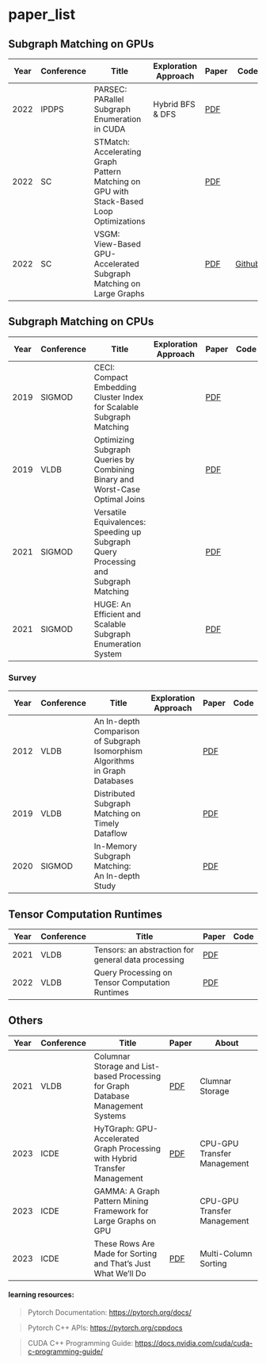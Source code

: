 # paper_list

## Subgraph Matching on GPUs

| Year |Conference| Title | Exploration Approach | Paper | Code |
|-----|-----|-----|-----|-----|-----|
|2022|IPDPS|PARSEC: PARallel Subgraph Enumeration in CUDA|Hybrid BFS & DFS|[PDF](https://ieeexplore.ieee.org/stamp/stamp.jsp?tp=&arnumber=9820623)||
|2022|SC|STMatch: Accelerating Graph Pattern Matching on GPU with Stack-Based Loop Optimizations||[PDF](https://pengjiang-hpc.github.io/papers/sc22.pdf)||
|2022|SC|VSGM: View-Based GPU-Accelerated Subgraph Matching on Large Graphs||[PDF](https://dl.acm.org/doi/pdf/10.5555/3571885.3571954)|[Github](https://github.com/kygx-legend/vsgm)|


## Subgraph Matching on CPUs

| Year |Conference| Title | Exploration Approach | Paper | Code |
|-----|-----|-----|-----|-----|-----|
|2019|SIGMOD|CECI: Compact Embedding Cluster Index for Scalable Subgraph Matching||[PDF](https://dl.acm.org/doi/pdf/10.1145/3299869.3300086)||
|2019|VLDB|Optimizing Subgraph Queries by Combining Binary and Worst-Case Optimal Joins||[PDF](http://www.vldb.org/pvldb/vol12/p1692-mhedhbi.pdf)||
|2021|SIGMOD|Versatile Equivalences: Speeding up Subgraph Query Processing and Subgraph Matching||[PDF](https://dl.acm.org/doi/pdf/10.1145/3448016.3457265)||
|2021|SIGMOD|HUGE: An Efficient and Scalable Subgraph Enumeration System||[PDF](https://dl.acm.org/doi/pdf/10.1145/3448016.3457237)||

### Survey
| Year |Conference| Title | Exploration Approach | Paper | Code |
|-----|-----|-----|-----|-----|-----|
|2012|VLDB|An In-depth Comparison of Subgraph Isomorphism Algorithms in Graph Databases||[PDF](https://citeseerx.ist.psu.edu/document?repid=rep1&type=pdf&doi=7592c2edcbd4fbd3018eb69bd9886de9300cec8c)||
|2019|VLDB|Distributed Subgraph Matching on Timely Dataflow||[PDF](http://www.vldb.org/pvldb/vol12/p1099-lai.pdf)||
|2020|SIGMOD|In-Memory Subgraph Matching: An In-depth Study||[PDF](https://shixuansun.github.io/files/SIGMOD20-Study.pdf)||


## Tensor Computation Runtimes


| Year |Conference| Title | Paper | Code |
|-----|-----|-----|-----|-----|
|2021|VLDB|Tensors: an abstraction for general data processing|[PDF](https://www.research-collection.ethz.ch/bitstream/handle/20.500.11850/513207/1/3467861.3467869.pdf)||
|2022|VLDB|Query Processing on Tensor Computation Runtimes|[PDF](https://www.vldb.org/pvldb/vol15/p2811-he.pdf)||


## Others

| Year |Conference| Title | Paper | About |
|-----|-----|-----|-----|-----|
|2021|VLDB|Columnar Storage and List-based Processing for Graph Database Management Systems|[PDF](http://www.vldb.org/pvldb/vol14/p2491-gupta.pdf)|Clumnar Storage|
|2023|ICDE|HyTGraph: GPU-Accelerated Graph Processing with Hybrid Transfer Management|[PDF](https://arxiv.org/pdf/2208.14935)|CPU-GPU Transfer Management|
|2023|ICDE|GAMMA: A Graph Pattern Mining Framework for Large Graphs on GPU||CPU-GPU Transfer Management|
|2023|ICDE|These Rows Are Made for Sorting and That’s Just What We’ll Do|[PDF](https://hannes.muehleisen.org/publications/ICDE2023-sorting.pdf)|Multi-Column Sorting|

#### learning resources:
> Pytorch Documentation: https://pytorch.org/docs/

> Pytorch C++ APIs: https://pytorch.org/cppdocs

> CUDA C++ Programming Guide: https://docs.nvidia.com/cuda/cuda-c-programming-guide/
